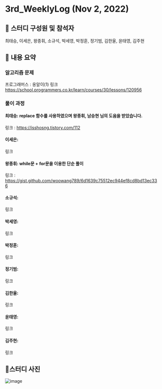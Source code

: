 # 3rd_WeeklyLog (Nov 2, 2022) <br>

## 🔻 스터디 구성원 및 참석자 <br>
최태승, 이세은, 왕종휘, 소규석, 박세영, 박정훈, 정기범, 김한울, 윤태영, 김주현


## 🔻 내용 요약 <br>

### 알고리즘 문제

프로그래머스 : 옹알이(1) 링크 https://school.programmers.co.kr/learn/courses/30/lessons/120956

### 풀이 과정

#### 최태승: replace 함수를 사용하였으며 왕종휘, 남승현 님의 도움을 받았습니다.
링크 : https://isshosng.tistory.com/112

#### 이세은:
링크

#### 왕종휘: while문 + for문을 이용한 단순 풀이
링크 : https://gist.github.com/woowang789/6d1639c75512ec944ef8cd8bd13ec336

#### 소규석:
링크

#### 박세영:
링크

#### 박정훈:
링크

#### 정기범:
링크

#### 김한울:
링크

#### 윤태영:
링크

#### 김주현:
링크

## 🔻스터디 사진 <br>
![image](https://raw.githubusercontent.com/seeun98/codingTestStudy/main/image/3rdStudy.jpg)
